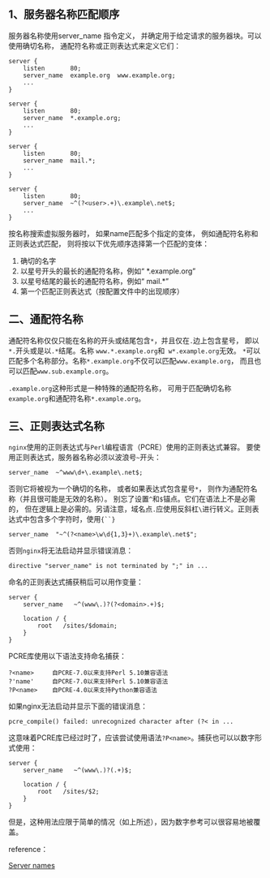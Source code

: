 ## 1、服务器名称匹配顺序

服务器名称使用server_name 指令定义，
并确定用于给定请求的服务器块。可以使用确切名称，
通配符名称或正则表达式来定义它们：

```
server {
    listen       80;
    server_name  example.org  www.example.org;
    ...
}

server {
    listen       80;
    server_name  *.example.org;
    ...
}

server {
    listen       80;
    server_name  mail.*;
    ...
}

server {
    listen       80;
    server_name  ~^(?<user>.+)\.example\.net$;
    ...
}
```

按名称搜索虚拟服务器时，
如果name匹配多个指定的变体，
例如通配符名称和正则表达式匹配，
则将按以下优先顺序选择第一个匹配的变体：

1. 确切的名字
2. 以星号开头的最长的通配符名称，例如“ *.example.org”
3. 以星号结尾的最长的通配符名称，例如“ mail.*”
4. 第一个匹配正则表达式（按配置文件中的出现顺序）

## 二、通配符名称

通配符名称仅仅只能在名称的开头或结尾包含`*`，并且仅在`.`边上包含星号，
即以`*.`开头或是以`.*`结尾。名称 `www.*.example.org`和` w*.example.org`无效。
`*`可以匹配多个名称部分。名称`*.example.org`不仅可以匹配`www.example.org`，
而且也可以匹配`www.sub.example.org`。

`.example.org`这种形式是一种特殊的通配符名称，
可用于匹配确切名称`example.org`和通配符名称`*.example.org`。

## 三、正则表达式名称

`nginx`使用的正则表达式与`Perl`编程语言（PCRE）使用的正则表达式兼容。
要使用正则表达式，服务器名称必须以波浪号`~`开头：
```
server_name  ~^www\d+\.example\.net$;
```
否则它将被视为一个确切的名称，
或者如果表达式包含星号`*`，
则作为通配符名称（并且很可能是无效的名称）。
别忘了设置`^`和`$`锚点。它们在语法上不是必需的，
但在逻辑上是必需的。另请注意，域名点`.`应使用反斜杠`\`进行转义。正则表达式中包含多个字符时，使用`{``}`
```
server_name  "~^(?<name>\w\d{1,3}+)\.example\.net$";
```
否则`nginx`将无法启动并显示错误消息：

`directive "server_name" is not terminated by ";" in ...`

命名的正则表达式捕获稍后可以用作变量：

```
server {
    server_name   ~^(www\.)?(?<domain>.+)$;

    location / {
        root   /sites/$domain;
    }
}
```

PCRE库使用以下语法支持命名捕获：

```
?<name>	    自PCRE-7.0以来支持Perl 5.10兼容语法
?'name'	    自PCRE-7.0以来支持Perl 5.10兼容语法
?P<name>	自PCRE-4.0以来支持Python兼容语法
```

如果nginx无法启动并显示下面的错误消息： 

`pcre_compile() failed: unrecognized character after (?< in ...`

这意味着PCRE库已经过时了，应该尝试使用语法`?P<name>`。捕获也可以以数字形式使用：

```
server {
    server_name   ~^(www\.)?(.+)$;

    location / {
        root   /sites/$2;
    }
}
```
但是，这种用法应限于简单的情况（如上所述），因为数字参考可以很容易地被覆盖。


reference：

[Server names](http://nginx.org/en/docs/http/server_names.html)


